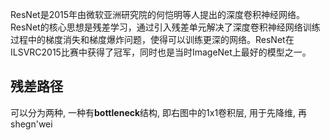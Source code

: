 ResNet是2015年由微软亚洲研究院的何恺明等人提出的深度卷积神经网络。ResNet的核心思想是残差学习，通过引入残差单元解决了深度卷积神经网络训练过程中的梯度消失和梯度爆炸问题，使得可以训练更深的网络。ResNet在ILSVRC2015比赛中获得了冠军，同时也是当时ImageNet上最好的模型之一。

## 残差路径
可以分为两种, 一种有**bottleneck**结构, 即右图中的1x1卷积层, 用于先降维, 再shegn'wei